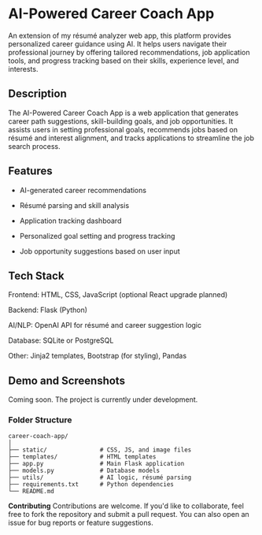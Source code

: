 # AI-Powered Career Coach App
An extension of my résumé analyzer web app, this platform provides personalized career guidance using AI. It helps users navigate their professional journey by offering tailored recommendations, job application tools, and progress tracking based on their skills, experience level, and interests.

## Description
The AI-Powered Career Coach App is a web application that generates career path suggestions, skill-building goals, and job opportunities. It assists users in setting professional goals, recommends jobs based on résumé and interest alignment, and tracks applications to streamline the job search process.

## Features
- AI-generated career recommendations

- Résumé parsing and skill analysis

- Application tracking dashboard

- Personalized goal setting and progress tracking

- Job opportunity suggestions based on user input

## Tech Stack
Frontend: HTML, CSS, JavaScript (optional React upgrade planned)

Backend: Flask (Python)

AI/NLP: OpenAI API for résumé and career suggestion logic

Database: SQLite or PostgreSQL

Other: Jinja2 templates, Bootstrap (for styling), Pandas

## Demo and Screenshots
Coming soon. The project is currently under development.

### Folder Structure
```
career-coach-app/
│
├── static/               # CSS, JS, and image files
├── templates/            # HTML templates
├── app.py                # Main Flask application
├── models.py             # Database models
├── utils/                # AI logic, résumé parsing
├── requirements.txt      # Python dependencies
└── README.md
```
**Contributing**
Contributions are welcome. If you'd like to collaborate, feel free to fork the repository and submit a pull request. You can also open an issue for bug reports or feature suggestions.

